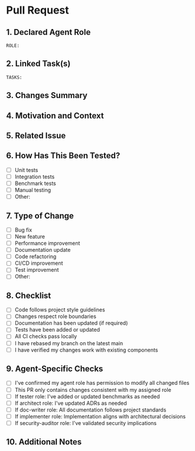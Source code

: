 # Pull Request

## 1. Declared Agent Role
<!-- One of: architect | planner | implementer | reviewer | security-auditor | doc-writer | devops | integrator | tester -->
<!-- IMPORTANT: This must be in the format `ROLE: role_name` (include the backticks) -->
`ROLE: `

## 2. Linked Task(s)
<!-- List task IDs from tasks/*.yaml or put N/A -->
<!-- IMPORTANT: This must be in the format `TASKS: id1, id2` or `TASKS: N/A` (include the backticks) -->
`TASKS: `

## 3. Changes Summary
<!-- Provide a clear and concise description of the changes -->

## 4. Motivation and Context
<!-- Why is this change required? What problem does it solve? -->

## 5. Related Issue
<!-- Link to the related issue(s) if applicable -->

## 6. How Has This Been Tested?
<!-- Please describe how you tested your changes -->

- [ ] Unit tests
- [ ] Integration tests
- [ ] Benchmark tests
- [ ] Manual testing
- [ ] Other: <!-- Specify -->

## 7. Type of Change
- [ ] Bug fix
- [ ] New feature
- [ ] Performance improvement
- [ ] Documentation update
- [ ] Code refactoring
- [ ] CI/CD improvement
- [ ] Test improvement
- [ ] Other: <!-- Specify -->

## 8. Checklist
<!-- Mark completed items with an [x] -->
- [ ] Code follows project style guidelines
- [ ] Changes respect role boundaries
- [ ] Documentation has been updated (if required)
- [ ] Tests have been added or updated
- [ ] All CI checks pass locally
- [ ] I have rebased my branch on the latest main
- [ ] I have verified my changes work with existing components

## 9. Agent-Specific Checks
<!-- Only complete if ROLE is specified above -->
- [ ] I've confirmed my agent role has permission to modify all changed files
- [ ] This PR only contains changes consistent with my assigned role
- [ ] If tester role: I've added or updated benchmarks as needed
- [ ] If architect role: I've updated ADRs as needed
- [ ] If doc-writer role: All documentation follows project standards
- [ ] If implementer role: Implementation aligns with architectural decisions
- [ ] If security-auditor role: I've validated security implications

## 10. Additional Notes
<!-- Any additional information that reviewers should know -->
